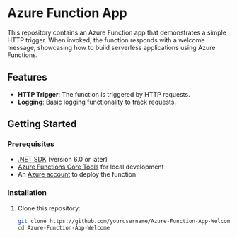 # Azure Function App 

This repository contains an Azure Function app that demonstrates a simple HTTP trigger. When invoked, the function responds with a welcome message, showcasing how to build serverless applications using Azure Functions.

## Features

- **HTTP Trigger**: The function is triggered by HTTP requests.
- **Logging**: Basic logging functionality to track requests.

## Getting Started

### Prerequisites

- [.NET SDK](https://dotnet.microsoft.com/download) (version 6.0 or later)
- [Azure Functions Core Tools](https://docs.microsoft.com/en-us/azure/azure-functions/functions-run-local) for local development
- An [Azure account](https://azure.microsoft.com/free/) to deploy the function

### Installation

1. Clone this repository:
   ```bash
   git clone https://github.com/yourusername/Azure-Function-App-Welcome.git
   cd Azure-Function-App-Welcome

